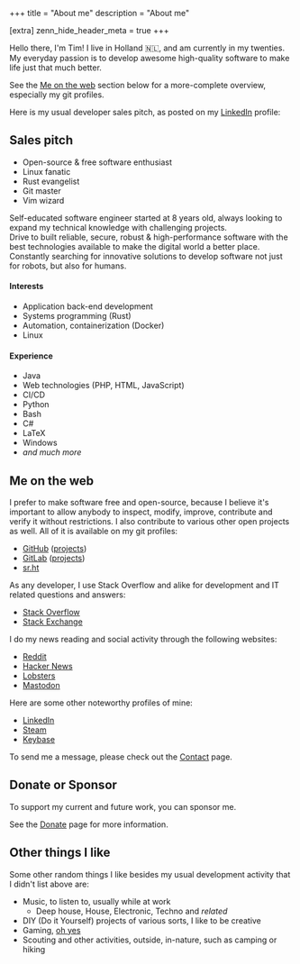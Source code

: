 +++
title = "About me"
description = "About me"

[extra]
zenn_hide_header_meta = true
+++

Hello there, I'm Tim!
I live in Holland 🇳🇱, and am currently in my twenties.
My everyday passion is to develop awesome high-quality software to make life
just that much better.

See the [Me on the web](@/about.md#me-on-the-web) section below for a
more-complete overview, especially my git profiles.

Here is my usual developer sales pitch, as posted on my [LinkedIn][linkedin]
profile:

## Sales pitch
- Open-source & free software enthusiast
- Linux fanatic
- Rust evangelist
- Git master
- Vim wizard

Self-educated software engineer started at 8 years old, always looking to expand
my technical knowledge with challenging projects.  
Drive to built reliable, secure, robust & high-performance software with the
best technologies available to make the digital world a better place. Constantly
searching for innovative solutions to develop software not just for robots, but
also for humans.

#### Interests
- Application back-end development
- Systems programming (Rust)
- Automation, containerization (Docker)
- Linux

#### Experience
- Java
- Web technologies (PHP, HTML, JavaScript)
- CI/CD
- Python
- Bash
- C#
- LaTeX
- Windows
- _and much more_

## Me on the web
I prefer to make software free and open-source, because I believe it's
important to allow anybody to inspect, modify, improve, contribute and verify
it without restrictions. I also contribute to various other open projects as
well. All of it is available on my git profiles:

- [GitHub][github] <span class="muted">([projects](https://github.com/timvisee?tab=repositories))</span>
- [GitLab][gitlab] <span class="muted">([projects](https://gitlab.com/users/timvisee/projects))</span>
- [sr.ht][sr.ht]

As any developer, I use Stack Overflow and alike for development and IT related
questions and answers:

- [Stack Overflow][stackoverflow]
- [Stack Exchange][stackexchange]

I do my news reading and social activity through the following websites:

- [Reddit][reddit]
- [Hacker News][hackernews]
- [Lobsters][lobsters]
- [Mastodon][mastodon]

Here are some other noteworthy profiles of mine:

- [LinkedIn][linkedin]
- [Steam][steam]
- [Keybase][keybase]

To send me a message, please check out the [Contact](@/contact.md) page.

## Donate or Sponsor
To support my current and future work, you can sponsor me.

See the [Donate](@/donate.md) page for more information.

## Other things I like
Some other random things I like besides my usual development activity that I
didn't list above are:

- Music, to listen to, usually while at work
  - Deep house, House, Electronic, Techno and _related_
- DIY (Do it Yourself) projects of various sorts, I like to be creative
- Gaming, [oh yes][steam-games]
- Scouting and other activities, outside, in-nature, such as camping or hiking

[github]: https://github.com/timvisee
[gitlab]: https://gitlab.com/timvisee
[sr.ht]: https://git.sr.ht/~timvisee
[stackoverflow]: https://stackoverflow.com/users/1000145
[stackexchange]: https://stackexchange.com/users/980236?tab=accounts
[reddit]: https://reddit.com/u/timvisee
[hackernews]: https://news.ycombinator.com/user?id=timvisee
[lobsters]: https://lobste.rs/u/timvisee/
[mastodon]: https://mastodon.social/@timvisee
[linkedin]: https://linkedin.com/in/timvisee
[steam]: https://steamcommunity.com/id/timvisee
[steam-games]: https://steamcommunity.com/id/timvisee/games/?tab=all
[keybase]: https://keybase.io/timvisee
